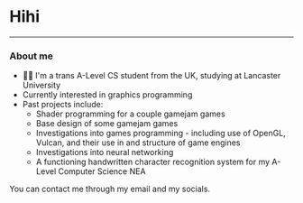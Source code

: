 # Hihi
---
### About me 
- 🏳️‍⚧️ I'm a trans A-Level CS student from the UK, studying at Lancaster University
- Currently interested in graphics programming
- Past projects include:
    - Shader programming for a couple gamejam games
    - Base design of some gamejam games
    - Investigations into games programming - including use of OpenGL, Vulcan, and their use in and structure of game engines 
    - Investigations into neural networking
    - A functioning handwritten character recognition system for my A-Level Computer Science NEA

You can contact me through my email and my socials.
<!--
**makky2206/makky2206** is a ✨ _special_ ✨ repository because its `README.md` (this file) appears on your GitHub profile.

Here are some ideas to get you started:

- 🔭 I’m currently working on ...
- 🌱 I’m currently learning ...
- 👯 I’m looking to collaborate on ...
- 🤔 I’m looking for help with ...
- 💬 Ask me about ...
- 📫 How to reach me: ...
- 😄 Pronouns: ...
- ⚡ Fun fact: ...
-->
